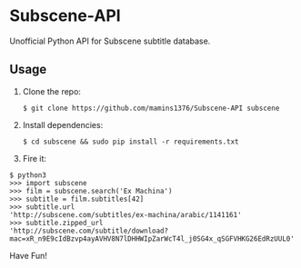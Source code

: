 # Subscene-API
Unofficial Python API for Subscene subtitle database.

## Usage

1. Clone the repo:

    `$ git clone https://github.com/mamins1376/Subscene-API subscene`

2. Install dependencies:

    `$ cd subscene && sudo pip install -r requirements.txt`

3. Fire it:
```
$ python3
>>> import subscene
>>> film = subscene.search('Ex Machina')
>>> subtitle = film.subtitles[42]
>>> subtitle.url
'http://subscene.com/subtitles/ex-machina/arabic/1141161'
>>> subtitle.zipped_url
'http://subscene.com/subtitle/download?mac=xR_n9E9cIdBzvp4ayAVHV8N7lDHHWIpZarWcT4l_j0SG4x_qSGFVHKG26EdRzUUL0'
```

Have Fun!
